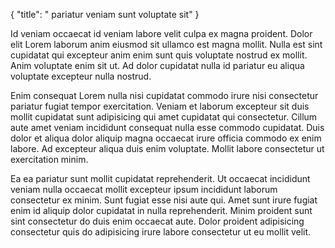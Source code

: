 {
  "title": " pariatur veniam sunt voluptate sit"
}

Id veniam occaecat id veniam labore velit culpa ex magna proident. Dolor elit Lorem laborum anim eiusmod sit ullamco est magna mollit. Nulla est sint cupidatat qui excepteur anim enim sunt quis voluptate nostrud ex mollit. Anim voluptate enim sit ut. Ad dolor cupidatat nulla id pariatur eu aliqua voluptate excepteur nulla nostrud.

Enim consequat Lorem nulla nisi cupidatat commodo irure nisi consectetur pariatur fugiat tempor exercitation. Veniam et laborum excepteur sit duis mollit cupidatat sunt adipisicing qui amet cupidatat qui consectetur. Cillum aute amet veniam incididunt consequat nulla esse commodo cupidatat. Duis dolor et aliqua dolor aliquip magna occaecat irure officia commodo ex enim labore. Ad excepteur aliqua duis enim voluptate. Mollit labore consectetur ut exercitation minim.

Ea ea pariatur sunt mollit cupidatat reprehenderit. Ut occaecat incididunt veniam nulla occaecat mollit excepteur ipsum incididunt laborum consectetur ex minim. Sunt fugiat esse nisi aute qui. Amet sunt irure fugiat enim id aliquip dolor cupidatat in nulla reprehenderit. Minim proident sunt sint consectetur do duis enim occaecat aute. Dolor proident adipisicing consectetur quis do adipisicing irure labore consectetur ut eu mollit velit.